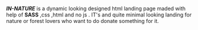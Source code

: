 ***IN-NATURE*** is a dynamic looking designed html landing page 
maded with help of **SASS** ,css ,html and no js .
IT's and quite minimal looking landing for nature or forest lovers
who want to do donate something for it. 
